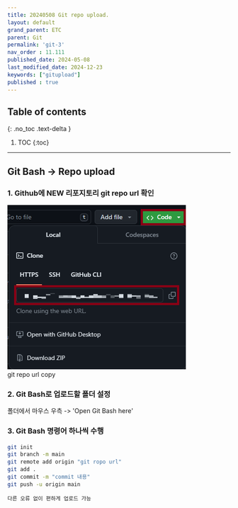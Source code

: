 ```yaml
---
title: 20240508 Git repo upload.
layout: default
grand_parent: ETC
parent: Git
permalink: 'git-3'
nav_order : 11.111
published_date: 2024-05-08
last_modified_date: 2024-12-23
keywords: ["gitupload"]
published : true
---
```

## Table of contents
{: .no_toc .text-delta }

1. TOC
{:toc}
---

<!-- 글의 제목은 ##
    나머지 큰 제목은 ###
    이후 나머지는 4개이상 -->

## Git Bash -> Repo upload

### 1. Github에 NEW 리포지토리 git repo url 확인

![docs](/assets/images/blog-2.1.png)<br>
git repo url copy<br>

### 2. Git Bash로 업로드할 폴더 설정

폴더에서 마우스 우측 -> 'Open Git Bash here'<br>

### 3. Git Bash 명령어 하나씩 수행
```bash
git init
git branch -m main
git remote add origin "git ropo url"
git add .
git commit -m "commit 내용"
git push -u origin main
```

`다른 오류 없이 편하게 업로드 가능`
